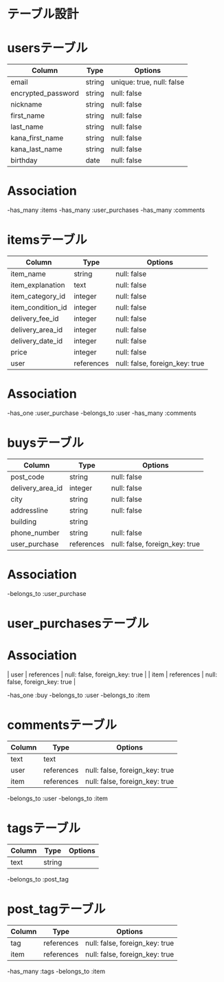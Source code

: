 # テーブル設計

# usersテーブル

| Column             | Type   | Options      |
| ------------------ | ------ | -----------  |
| email              | string | unique: true, null: false |
| encrypted_password | string | null: false  |
| nickname           | string | null: false  |
| first_name         | string | null: false  |
| last_name          | string | null: false  |
| kana_first_name    | string | null: false  |
| kana_last_name     | string | null: false  |
| birthday           | date   | null: false  |

# Association
-has_many :items
-has_many :user_purchases
-has_many :comments

# itemsテーブル

| Column             | Type           | Options     |
| ------------------ | -------------- | ----------- |
| item_name          | string         | null: false  |
| item_explanation   | text           | null: false  |
| item_category_id   | integer        | null: false  |
| item_condition_id  | integer        | null: false  |
| delivery_fee_id    | integer        | null: false  |
| delivery_area_id   | integer        | null: false  |
| delivery_date_id   | integer        | null: false  |
| price              | integer        | null: false  |
| user               | references     | null: false, foreign_key: true |

# Association

-has_one :user_purchase
-belongs_to :user
-has_many :comments
 

# buysテーブル

| Column             | Type     | Options      |
| ------------------ | -------- | ------------ |
| post_code          | string   | null: false  |
| delivery_area_id   | integer  | null: false  |
| city               | string   | null: false  |
| addressline        | string   | null: false  |
| building           | string   |              |
| phone_number       | string   | null: false  |
| user_purchase     | references     | null: false, foreign_key: true |

# Association
-belongs_to :user_purchase


# user_purchasesテーブル

# Association
| user               | references     | null: false, foreign_key: true |
| item               | references     | null: false, foreign_key: true |

-has_one :buy
-belongs_to :user
-belongs_to :item

# commentsテーブル
| Column             | Type           | Options                              |
| ------------------ | -------------- | ------------------------------------ |
| text               | text           |                                      |
| user               | references     | null: false, foreign_key: true |
| item               | references     | null: false, foreign_key: true |

-belongs_to :user
-belongs_to :item

# tagsテーブル
| Column             | Type           | Options                              |
| ------------------ | -------------- | ------------------------------------ |
| text               | string           |                                      |

-belongs_to :post_tag

# post_tagテーブル
| Column             | Type           | Options                              |
| ------------------ | -------------- | ------------------------------------ |
| tag                | references     | null: false, foreign_key: true |
| item               | references     | null: false, foreign_key: true |

-has_many :tags
-belongs_to :item